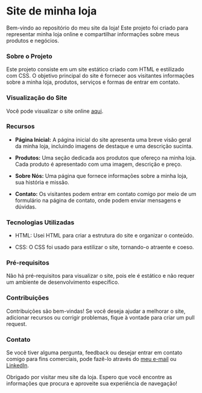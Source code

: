 # Site de minha loja

Bem-vindo ao repositório do meu site da loja! Este projeto foi criado para representar minha loja online e compartilhar informações sobre meus produtos e negócios. 

### Sobre o Projeto

Este projeto consiste em um site estático criado com HTML e estilizado com CSS. O objetivo principal do site é fornecer aos visitantes informações sobre a minha loja, produtos, serviços e formas de entrar em contato.

### Visualização do Site

Você pode visualizar o site online [aqui](https://samuelsfeir.github.io/).

### Recursos

- **Página Inicial:** A página inicial do site apresenta uma breve visão geral da minha loja, incluindo imagens de destaque e uma descrição sucinta.

- **Produtos:** Uma seção dedicada aos produtos que ofereço na minha loja. Cada produto é apresentado com uma imagem, descrição e preço.

- **Sobre Nós:** Uma página que fornece informações sobre a minha loja, sua história e missão.

- **Contato:** Os visitantes podem entrar em contato comigo por meio de um formulário na página de contato, onde podem enviar mensagens e dúvidas.

### Tecnologias Utilizadas

- HTML: Usei HTML para criar a estrutura do site e organizar o conteúdo.

- CSS: O CSS foi usado para estilizar o site, tornando-o atraente e coeso.

### Pré-requisitos

Não há pré-requisitos para visualizar o site, pois ele é estático e não requer um ambiente de desenvolvimento específico.


### Contribuições

Contribuições são bem-vindas! Se você deseja ajudar a melhorar o site, adicionar recursos ou corrigir problemas, fique à vontade para criar um pull request.

### Contato

Se você tiver alguma pergunta, feedback ou desejar entrar em contato comigo para fins comerciais, pode fazê-lo através do [meu e-mail](mailto:samuel1808@hotmail.com) ou [LinkedIn](https://www.linkedin.com/in/samuel-sfeir-434152278/).

Obrigado por visitar meu site da loja. Espero que você encontre as informações que procura e aproveite sua experiência de navegação!

